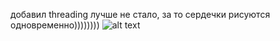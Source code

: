 добавил threading лучше не стало, за то сердечки рисуются одновременно))))))))
![alt text](https://github.com/Kladmen228/readmes/blob/master/пфьу.PNG)
